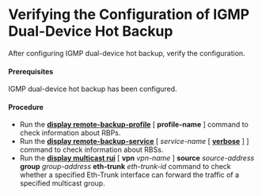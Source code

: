 Verifying the Configuration of IGMP Dual-Device Hot Backup
==========================================================

After configuring IGMP dual-device hot backup, verify the configuration.

#### Prerequisites

IGMP dual-device hot backup has been configured.


#### Procedure

* Run the [**display remote-backup-profile**](cmdqueryname=display+remote-backup-profile) [ **profile-name** ] command to check information about RBPs.
* Run the [**display remote-backup-service**](cmdqueryname=display+remote-backup-service) [ *service-name* [ [**verbose**](cmdqueryname=verbose) ] ] command to check information about RBSs.
* Run the [**display multicast rui**](cmdqueryname=display+multicast+rui) [ **vpn** *vpn-name* ] **source** *source-address* **group** *group-address* **eth-trunk** *eth-trunk-id* command to check whether a specified Eth-Trunk interface can forward the traffic of a specified multicast group.
